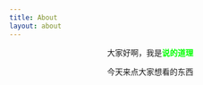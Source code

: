 ```yaml
---
title: About
layout: about
---
```


<center>
大家好啊，我是<b><font color=#00FF00>说的道理</font></b>

今天来点大家想看的东西
</center>
